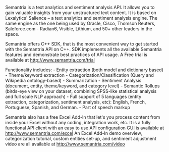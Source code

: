 Semantria is a text analytics and sentiment analysis API. It allows you to gain valuable insights from your unstructured text content.
It is based on Lexalytics' Salience – a text analytics and sentiment analysis engine.
The same engine as the one being used by Oracle, Cisco, Thomson Reuters, Saleforce.com - Radian6, Visible, Lithium, and 50+ other leaders in the space.

Semantria offers C++ SDK, that is the most convenient way to get started with the Semantria API on C++.
SDK implements all the available Semantria features and demonstrate best practices of API usage.
A Free trial is available at http://www.semantria.com/trial

Functionality includes:
	- Entity extraction (both model and dictionary based)
	- Theme/keyword extraction
	- Categorization/Classification (Query and Wikipedia ontology-based)
	- Summarization
	- Sentiment Analysis (document, entity, theme/keyword, and category level)
	- Semantic Rollups (birds-eye view on your dataset, combining SPSS-like statistical analysis and full scale NLP approach)
	- Full support of 5 languages (entity extraction, categorization, sentiment analysis, etc): English, French, Portuguese, Spanish, and German.
	- Part of speech markup

Semantria also has a free Excel Add-In that let's you process content from inside your Excel without any coding, integration work, etc.
It is a fully functional API client with an easy to use API configuration GUI is available at http://www.semantria.com/excel
An Excel Add-In demo overview, categorization tutorial, custom entities set-up, and sentiment adjustment video are all available at http://www.semantria.com/video
